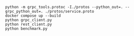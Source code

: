 
    python -m grpc_tools.protoc -I./protos --python_out=. --grpc_python_out=. ./protos/service.proto
    docker compose up --build
    python grpc_client.py
    python rest_client.py
    python benchmark.py
